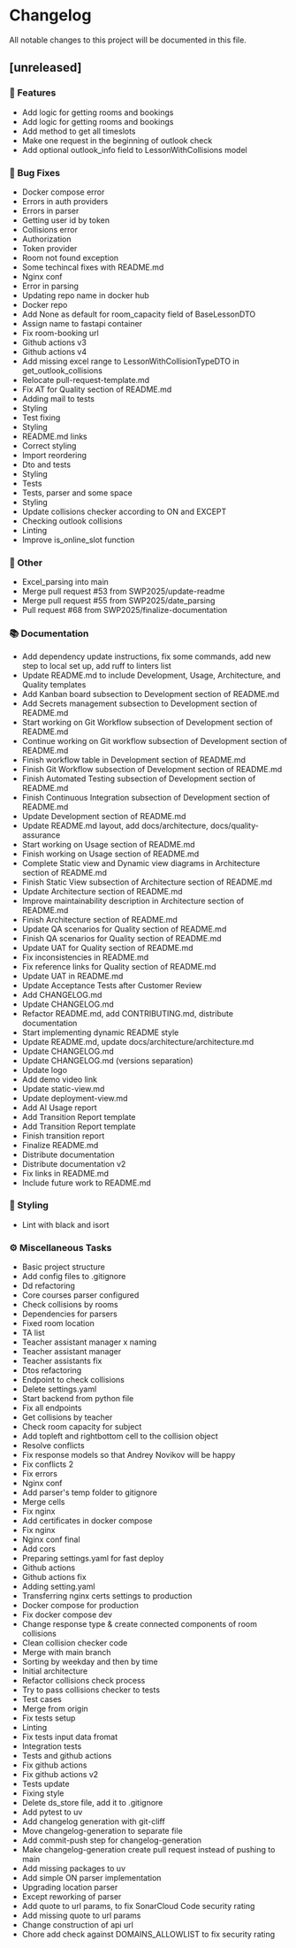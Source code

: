 # Changelog

All notable changes to this project will be documented in this file.

## [unreleased]

### 🚀 Features

- Add logic for getting rooms and bookings
- Add logic for getting rooms and bookings
- Add method to get all timeslots
- Make one request in the beginning of outlook check
- Add optional outlook_info field to LessonWithCollisions model

### 🐛 Bug Fixes

- Docker compose error
- Errors in auth providers
- Errors in parser
- Getting user id by token
- Collisions error
- Authorization
- Token provider
- Room not found exception
- Some techincal fixes with README.md
- Nginx conf
- Error in parsing
- Updating repo name in docker hub
- Docker repo
- Add None as default for room_capacity field of BaseLessonDTO
- Assign name to fastapi container
- Fix room-booking url
- Github actions v3
- Github actions v4
- Add missing excel range to LessonWithCollisionTypeDTO in get_outlook_collisions
- Relocate pull-request-template.md
- Fix AT for Quality section of README.md
- Adding mail to tests
- Styling
- Test fixing
- Styling
- README.md links
- Correct styling
- Import reordering
- Dto and tests
- Styling
- Tests
- Tests, parser and some space
- Styling
- Update collisions checker according to ON and EXCEPT
- Checking outlook collisions
- Linting
- Improve is_online_slot function

### 💼 Other

- Excel_parsing into main
- Merge pull request #53 from SWP2025/update-readme
- Merge pull request #55 from SWP2025/date_parsing
- Pull request #68 from SWP2025/finalize-documentation

### 📚 Documentation

- Add dependency update instructions, fix some commands, add new step to local set up, add ruff to linters list
- Update README.md to include Development, Usage, Architecture, and Quality templates
- Add Kanban board subsection to Development section of README.md
- Add Secrets management subsection to Development section of README.md
- Start working on Git Workflow subsection of Development section of README.md
- Continue working on Git workflow subsection of Development section of README.md
- Finish workflow table in Development section of README.md
- Finish Git Workflow subsection of Development section of README.md
- Finish Automated Testing subsection of Development section of README.md
- Finish Continuous Integration subsection of Development section of README.md
- Update Development section of README.md
- Update README.md layout, add docs/architecture, docs/quality-assurance
- Start working on Usage section of README.md
- Finish working on Usage section of README.md
- Complete Static view and Dynamic view diagrams in Architecture section of README.md
- Finish Static View subsection of Architecture section of README.md
- Update Architecture section of README.md
- Improve maintainability description in Architecture section of README.md
- Finish Architecture section of README.md
- Update QA scenarios for Quality section of README.md
- Finish QA scenarios for Quality section of README.md
- Update UAT for Quality section of README.md
- Fix inconsistencies in README.md
- Fix reference links for Quality section of README.md
- Update UAT in README.md
- Update Acceptance Tests after Customer Review
- Add CHANGELOG.md
- Update CHANGELOG.md
- Refactor README.md, add CONTRIBUTING.md, distribute documentation
- Start implementing dynamic README style
- Update README.md, update docs/architecture/architecture.md
- Update CHANGELOG.md
- Update CHANGELOG.md (versions separation)
- Update logo
- Add demo video link
- Update static-view.md
- Update deployment-view.md
- Add AI Usage report
- Add Transition Report template
- Add Transition Report template
- Finish transition report
- Finalize README.md
- Distribute documentation
- Distribute documentation v2
- Fix links in README.md
- Include future work to README.md

### 🎨 Styling

- Lint with black and isort

### ⚙️ Miscellaneous Tasks

- Basic project structure
- Add config files to .gitignore
- Dd refactoring
- Core courses parser configured
- Check collisions by rooms
- Dependencies for parsers
- Fixed room location
- TA list
- Teacher assistant manager x naming
- Teacher assistant manager
- Teacher assistants fix
- Dtos refactoring
- Endpoint to check collisions
- Delete settings.yaml
- Start backend from python file
- Fix all endpoints
- Get collisions by teacher
- Check room capacity for subject
- Add topleft and rightbottom cell to the collision object
- Resolve conflicts
- Fix response models so that Andrey Novikov will be happy
- Fix conflicts 2
- Fix errors
- Nginx conf
- Add parser's temp folder to gitignore
- Merge cells
- Fix nginx
- Add certificates in docker compose
- Fix nginx
- Nginx conf final
- Add cors
- Preparing settings.yaml for fast deploy
- Github actions
- Github actions fix
- Adding setting.yaml
- Transferring nginx certs settings to production
- Docker compose for production
- Fix docker compose dev
- Change response type & create connected components of room collisions
- Clean collision checker code
- Merge with main branch
- Sorting by weekday and then by time
- Initial architecture
- Refactor collisions check process
- Try to pass collisions checker to tests
- Test cases
- Merge from origin
- Fix tests setup
- Linting
- Fix tests input data fromat
- Integration tests
- Tests and github actions
- Fix github actions
- Fix github actions v2
- Tests update
- Fixing style
- Delete ds_store file, add it to .gitignore
- Add pytest to uv
- Add changelog generation with git-cliff
- Move changelog-generation to separate file
- Add commit-push step for changelog-generation
- Make changelog-generation create pull request instead of pushing to main
- Add missing packages to uv
- Add simple ON parser implementation
- Upgrading location parser
- Except reworking of parser
- Add quote to url params, to fix SonarCloud Code security rating
- Add missing quote to url params
- Change construction of api url
- Chore add check against DOMAINS_ALLOWLIST to fix security rating

<!-- generated by git-cliff -->
